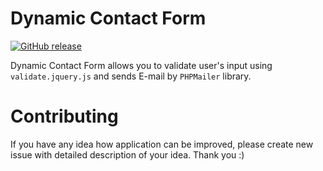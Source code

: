 # Dynamic Contact Form

[![GitHub release](https://img.shields.io/github/release/mixset/dynamic-contact-form.svg)](https://GitHub.com/mixset/dynamic-contact-form/releases/)

Dynamic Contact Form allows you to validate user's input using `validate.jquery.js`
and sends E-mail by `PHPMailer` library.

# Contributing
If you have any idea how application can be improved, please create new issue with detailed description of your idea. Thank you :)